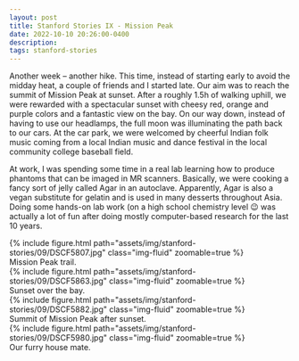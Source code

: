 ```yaml
---
layout: post
title: Stanford Stories IX - Mission Peak
date: 2022-10-10 20:26:00-0400
description:
tags: stanford-stories
---
```


Another week – another hike. This time, instead of starting early to avoid the midday heat, a couple of friends and I started late. Our aim was to reach the summit of Mission Peak at sunset. After a roughly 1.5h of walking uphill, we were rewarded with a spectacular sunset with cheesy red, orange and purple colors and a fantastic view on the bay. On our way down, instead of having to use our headlamps, the full moon was illuminating the path back to our cars. At the car park, we were welcomed by cheerful Indian folk music coming from a local Indian music and dance festival in the local community college baseball field.

At work, I was spending some time in a real lab learning how to produce phantoms that can be imaged in MR scanners. Basically, we were cooking a fancy sort of jelly called Agar in an autoclave. Apparently, Agar is also a vegan substitute for gelatin and is used in many desserts throughout Asia. Doing some hands-on lab work (on a high school chemistry level 😉 was actually a lot of fun after doing mostly computer-based research for the last 10 years.

<div class="row mt-3">
    <div class="col-sm mt-3 mt-md-0">
        {% include figure.html path="assets/img/stanford-stories/09/DSCF5807.jpg" class="img-fluid" zoomable=true %}
    </div>
</div>
<div class="caption">
    Mission Peak trail.
</div>

<div class="row mt-3">
    <div class="col-sm mt-3 mt-md-0">
        {% include figure.html path="assets/img/stanford-stories/09/DSCF5863.jpg" class="img-fluid" zoomable=true %}
    </div>
</div>
<div class="caption">
    Sunset over the bay.
</div>

<div class="row mt-3">
    <div class="col-sm mt-3 mt-md-0">
        {% include figure.html path="assets/img/stanford-stories/09/DSCF5882.jpg" class="img-fluid" zoomable=true %}
    </div>
</div>
<div class="caption">
    Summit of Mission Peak after sunset.
</div>

<div class="row mt-3">
    <div class="col-sm mt-3 mt-md-0">
        {% include figure.html path="assets/img/stanford-stories/09/DSCF5980.jpg" class="img-fluid" zoomable=true %}
    </div>
</div>
<div class="caption">
    Our furry house mate.
</div>
